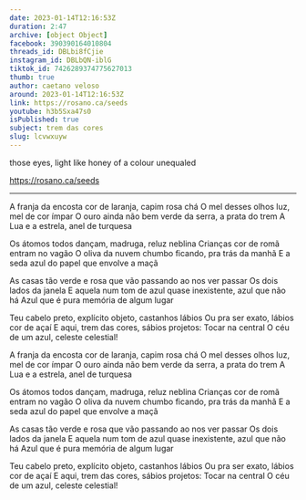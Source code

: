 ```yaml
---
date: 2023-01-14T12:16:53Z
duration: 2:47
archive: [object Object]
facebook: 390390164010804
threads_id: DBLbi8fCjie
instagram_id: DBLbQN-iblG
tiktok_id: 7426289374775627013
thumb: true
author: caetano veloso
around: 2023-01-14T12:16:53Z
link: https://rosano.ca/seeds
youtube: h3b5Sxa47s0
isPublished: true
subject: trem das cores
slug: lcvwxuyw
---
```

those eyes, light like honey of a colour unequaled

https://rosano.ca/seeds

---

A franja da encosta cor de laranja, capim rosa chá
O mel desses olhos luz, mel de cor ímpar
O ouro ainda não bem verde da serra, a prata do trem
A Lua e a estrela, anel de turquesa

Os átomos todos dançam, madruga, reluz neblina
Crianças cor de romã entram no vagão
O oliva da nuvem chumbo ficando, pra trás da manhã
E a seda azul do papel que envolve a maçã

As casas tão verde e rosa que vão passando ao nos ver passar
Os dois lados da janela
E aquela num tom de azul quase inexistente, azul que não há
Azul que é pura memória de algum lugar

Teu cabelo preto, explícito objeto, castanhos lábios
Ou pra ser exato, lábios cor de açaí
E aqui, trem das cores, sábios projetos: Tocar na central
O céu de um azul, celeste celestial!

A franja da encosta cor de laranja, capim rosa chá
O mel desses olhos luz, mel de cor ímpar
O ouro ainda não bem verde da serra, a prata do trem
A Lua e a estrela, anel de turquesa

Os átomos todos dançam, madruga, reluz neblina
Crianças cor de romã entram no vagão
O oliva da nuvem chumbo ficando, pra trás da manhã
E a seda azul do papel que envolve a maçã

As casas tão verde e rosa que vão passando ao nos ver passar
Os dois lados da janela
E aquela num tom de azul quase inexistente, azul que não há
Azul que é pura memória de algum lugar

Teu cabelo preto, explícito objeto, castanhos lábios
Ou pra ser exato, lábios cor de açaí
E aqui, trem das cores, sábios projetos: Tocar na central
O céu de um azul, celeste celestial!
